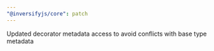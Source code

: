 ```yaml
---
"@inversifyjs/core": patch
---
```


Updated decorator metadata access to avoid conflicts with base type metadata
